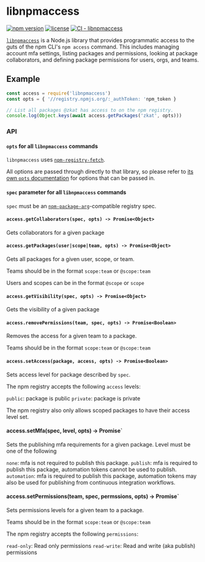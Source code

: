 # libnpmaccess

[![npm version](https://img.shields.io/npm/v/libnpmaccess.svg)](https://npm.im/libnpmaccess)
[![license](https://img.shields.io/npm/l/libnpmaccess.svg)](https://npm.im/libnpmaccess)
[![CI - libnpmaccess](https://github.com/npm/cli/actions/workflows/ci-libnpmaccess.yml/badge.svg)](https://github.com/npm/cli/actions/workflows/ci-libnpmaccess.yml)

[`libnpmaccess`](https://github.com/npm/libnpmaccess) is a Node.js
library that provides programmatic access to the guts of the npm CLI's `npm
access` command. This includes managing account mfa settings, listing
packages and permissions, looking at package collaborators, and defining
package permissions for users, orgs, and teams.

## Example

```javascript
const access = require('libnpmaccess')
const opts = { '//registry.npmjs.org/:_authToken: 'npm_token }

// List all packages @zkat has access to on the npm registry.
console.log(Object.keys(await access.getPackages('zkat', opts)))
```

### API

#### `opts` for all `libnpmaccess` commands

`libnpmaccess` uses [`npm-registry-fetch`](https://npm.im/npm-registry-fetch).

All options are passed through directly to that library, so please refer
to [its own `opts`
documentation](https://www.npmjs.com/package/npm-registry-fetch#fetch-options)
for options that can be passed in.

#### `spec` parameter for all `libnpmaccess` commands

`spec` must be an [`npm-package-arg`](https://npm.im/npm-package-arg)-compatible
registry spec.

#### `access.getCollaborators(spec, opts) -> Promise<Object>`

Gets collaborators for a given package

#### `access.getPackages(user|scope|team, opts) -> Promise<Object>`

Gets all packages for a given user, scope, or team.

Teams should be in the format `scope:team` or `@scope:team`

Users and scopes can be in the format `@scope` or `scope`

#### `access.getVisibility(spec, opts) -> Promise<Object>`

Gets the visibility of a given package

#### `access.removePermissions(team, spec, opts) -> Promise<Boolean>`

Removes the access for a given team to a package.

Teams should be in the format `scope:team` or `@scope:team`

#### `access.setAccess(package, access, opts) -> Promise<Boolean>`

Sets access level for package described by `spec`.

The npm registry accepts the following `access` levels:

`public`: package is public
`private`: package is private

The npm registry also only allows scoped packages to have their access
level set.

#### access.setMfa(spec, level, opts) -> Promise<Boolean>`

Sets the publishing mfa requirements for a given package. Level must be one of the
following

`none`: mfa is not required to publish this package.
`publish`: mfa is required to publish this package, automation tokens
cannot be used to publish.
`automation`: mfa is required to publish this package, automation tokens
may also be used for publishing from continuous integration workflows.

#### access.setPermissions(team, spec, permssions, opts) -> Promise<Boolean>`

Sets permissions levels for a given team to a package.

Teams should be in the format `scope:team` or `@scope:team`

The npm registry accepts the following `permissions`:

`read-only`: Read only permissions
`read-write`: Read and write (aka publish) permissions
